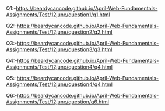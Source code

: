 Q1:-https://beardycancode.github.io/April-Web-Fundamentals-Assignments/Test/12june/question1/q1.html



Q2:-https://beardycancode.github.io/April-Web-Fundamentals-Assignments/Test/12june/question2/q2.html



Q3:-https://beardycancode.github.io/April-Web-Fundamentals-Assignments/Test/12june/question3/q3.html



Q4:-https://beardycancode.github.io/April-Web-Fundamentals-Assignments/Test/12june/question4/q4.html



Q5:-https://beardycancode.github.io/April-Web-Fundamentals-Assignments/Test/12june/question4/q4.html



Q6:-https://beardycancode.github.io/April-Web-Fundamentals-Assignments/Test/12june/question/q6.html
